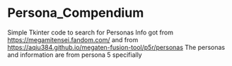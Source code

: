 # Persona_Compendium
Simple Tkinter code to search for Personas
Info got from https://megamitensei.fandom.com/ and from https://aqiu384.github.io/megaten-fusion-tool/p5r/personas
The personas and information are from persona 5 specifially
